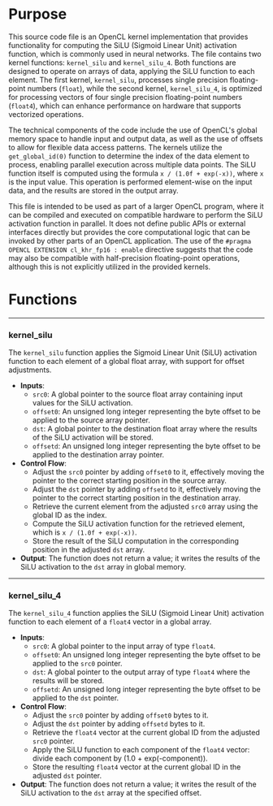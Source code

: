 # Purpose
This source code file is an OpenCL kernel implementation that provides functionality for computing the SiLU (Sigmoid Linear Unit) activation function, which is commonly used in neural networks. The file contains two kernel functions: `kernel_silu` and `kernel_silu_4`. Both functions are designed to operate on arrays of data, applying the SiLU function to each element. The first kernel, `kernel_silu`, processes single precision floating-point numbers (`float`), while the second kernel, `kernel_silu_4`, is optimized for processing vectors of four single precision floating-point numbers (`float4`), which can enhance performance on hardware that supports vectorized operations.

The technical components of the code include the use of OpenCL's global memory space to handle input and output data, as well as the use of offsets to allow for flexible data access patterns. The kernels utilize the `get_global_id(0)` function to determine the index of the data element to process, enabling parallel execution across multiple data points. The SiLU function itself is computed using the formula `x / (1.0f + exp(-x))`, where `x` is the input value. This operation is performed element-wise on the input data, and the results are stored in the output array.

This file is intended to be used as part of a larger OpenCL program, where it can be compiled and executed on compatible hardware to perform the SiLU activation function in parallel. It does not define public APIs or external interfaces directly but provides the core computational logic that can be invoked by other parts of an OpenCL application. The use of the `#pragma OPENCL EXTENSION cl_khr_fp16 : enable` directive suggests that the code may also be compatible with half-precision floating-point operations, although this is not explicitly utilized in the provided kernels.
# Functions

---
### kernel\_silu
The `kernel_silu` function applies the Sigmoid Linear Unit (SiLU) activation function to each element of a global float array, with support for offset adjustments.
- **Inputs**:
    - `src0`: A global pointer to the source float array containing input values for the SiLU activation.
    - `offset0`: An unsigned long integer representing the byte offset to be applied to the source array pointer.
    - `dst`: A global pointer to the destination float array where the results of the SiLU activation will be stored.
    - `offsetd`: An unsigned long integer representing the byte offset to be applied to the destination array pointer.
- **Control Flow**:
    - Adjust the `src0` pointer by adding `offset0` to it, effectively moving the pointer to the correct starting position in the source array.
    - Adjust the `dst` pointer by adding `offsetd` to it, effectively moving the pointer to the correct starting position in the destination array.
    - Retrieve the current element from the adjusted `src0` array using the global ID as the index.
    - Compute the SiLU activation function for the retrieved element, which is `x / (1.0f + exp(-x))`.
    - Store the result of the SiLU computation in the corresponding position in the adjusted `dst` array.
- **Output**: The function does not return a value; it writes the results of the SiLU activation to the `dst` array in global memory.


---
### kernel\_silu\_4
The `kernel_silu_4` function applies the SiLU (Sigmoid Linear Unit) activation function to each element of a `float4` vector in a global array.
- **Inputs**:
    - `src0`: A global pointer to the input array of type `float4`.
    - `offset0`: An unsigned long integer representing the byte offset to be applied to the `src0` pointer.
    - `dst`: A global pointer to the output array of type `float4` where the results will be stored.
    - `offsetd`: An unsigned long integer representing the byte offset to be applied to the `dst` pointer.
- **Control Flow**:
    - Adjust the `src0` pointer by adding `offset0` bytes to it.
    - Adjust the `dst` pointer by adding `offsetd` bytes to it.
    - Retrieve the `float4` vector at the current global ID from the adjusted `src0` pointer.
    - Apply the SiLU function to each component of the `float4` vector: divide each component by (1.0 + exp(-component)).
    - Store the resulting `float4` vector at the current global ID in the adjusted `dst` pointer.
- **Output**: The function does not return a value; it writes the result of the SiLU activation to the `dst` array at the specified offset.


